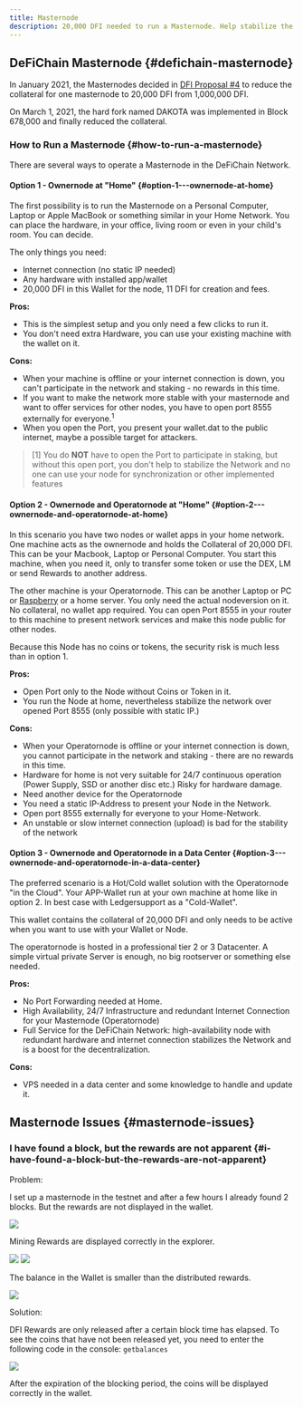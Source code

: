 ```yaml
---
title: Masternode
description: 20,000 DFI needed to run a Masternode. Help stabilize the network. Pros and cons of different ways to run a masternode
---
```


## DeFiChain Masternode {#defichain-masternode}

In January 2021, the Masternodes decided in [DFI Proposal #4](https://github.com/DeFiCh/dfips/issues/6) to reduce the collateral for one masternode to 20,000 DFI from 1,000,000 DFI.

On March 1, 2021, the hard fork named DAKOTA was implemented in Block 678,000 and finally reduced the collateral.

### How to Run a Masternode {#how-to-run-a-masternode}

There are several ways to operate a Masternode in the DeFiChain Network.

#### Option 1 - Ownernode at "Home" {#option-1---ownernode-at-home}

The first possibility is to run the Masternode on a Personal Computer, Laptop or Apple MacBook or something similar in your Home Network. You can place the hardware, in your office, living room or even in your child's room. You can decide.

The only things you need:

- Internet connection (no static IP needed)
- Any hardware with installed app/wallet
- 20,000 DFI in this Wallet for the node, 11 DFI for creation and fees.

**Pros:**

- This is the simplest setup and you only need a few clicks to run it.
- You don't need extra Hardware, you can use your existing machine with the wallet on it.

**Cons:**

- When your machine is offline or your internet connection is down, you can't participate in the network and staking - no rewards in this time.
- If you want to make the network more stable with your masternode and want to offer services for other nodes, you have to open port 8555 externally for everyone.<sup>1</sup>
- When you open the Port, you present your wallet.dat to the public internet, maybe a possible target for attackers.

> [1] You do **NOT** have to open the Port to participate in staking, but without this open port, you don't help to stabilize the Network and no one can use your node for synchronization or other implemented features

#### Option 2 - Ownernode and Operatornode at "Home" {#option-2---ownernode-and-operatornode-at-home}

In this scenario you have two nodes or wallet apps in your home network. One machine acts as the ownernode and holds the Collateral of 20,000 DFI. This can be your Macbook, Laptop or Personal Computer. You start this machine, when you need it, only to transfer some token or use the DEX, LM or send Rewards to another address.

The other machine is your Operatornode. This can be another Laptop or PC or [Raspberry](./App_on_Raspberry-Pi.md) or a home server. You only need the actual nodeversion on it. No collateral, no wallet app required. You can open Port 8555 in your router to this machine to present network services and make this node public for other nodes.

Because this Node has no coins or tokens, the security risk is much less than in option 1.

**Pros:**

- Open Port only to the Node without Coins or Token in it.
- You run the Node at home, nevertheless stabilize the network over opened Port 8555 (only possible with static IP.)

**Cons:**

- When your Operatornode is offline or your internet connection is down, you cannot participate in the network and staking - there are no rewards in this time.
- Hardware for home is not very suitable for 24/7 continuous operation (Power Supply, SSD or another disc etc.) Risky for hardware damage.
- Need another device for the Operatornode
- You need a static IP-Address to present your Node in the Network.
- Open port 8555 externally for everyone to your Home-Network.
- An unstable or slow internet connection (upload) is bad for the stability of the network

#### Option 3 - Ownernode and Operatornode in a Data Center {#option-3---ownernode-and-operatornode-in-a-data-center}

The preferred scenario is a Hot/Cold wallet solution with the Operatornode "in the Cloud". Your APP-Wallet run at your own machine at home like in option 2. In best case with Ledgersupport as a "Cold-Wallet".

This wallet contains the collateral of 20,000 DFI and only needs to be active when you want to use with your Wallet or Node.

The operatornode is hosted in a professional tier 2 or 3 Datacenter. A simple virtual private Server is enough, no big rootserver or something else needed.

**Pros:**

- No Port Forwarding needed at Home.
- High Availability, 24/7 Infrastructure and redundant Internet Connection for your Masternode (Operatornode)
- Full Service for the DeFiChain Network: high-availability node with redundant hardware and internet connection stabilizes the Network and is a boost for the decentralization.

**Cons:**

- VPS needed in a data center and some knowledge to handle and update it.

## Masternode Issues {#masternode-issues}

### I have found a block, but the rewards are not apparent {#i-have-found-a-block-but-the-rewards-are-not-apparent}

Problem:

I set up a masternode in the testnet and after a few hours I already found 2 blocks. But the rewards are not displayed in the wallet.

![](./../media/masternode_EN_1.png)

Mining Rewards are displayed correctly in the explorer.

![](./../media/masternode_EN_2.png)
![](./../media/masternode_EN_3.png)

The balance in the Wallet is smaller than the distributed rewards.

![](./../media/masternode_EN_4.png)

Solution:

DFI Rewards are only released after a certain block time has elapsed. To see the coins that have not been released yet, you need to enter the following code in the console: `getbalances`

![](./../media/masternode_EN_4.jpg)

After the expiration of the blocking period, the coins will be displayed correctly in the wallet.
